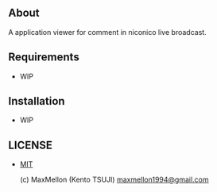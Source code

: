About
---

A application viewer for comment in niconico live broadcast.

Requirements
---

- WIP

Installation
---

- WIP

LICENSE
---

- [MIT](./LICENSE.txt)

  (c) MaxMellon (Kento TSUJI) <maxmellon1994@gmail.com>
